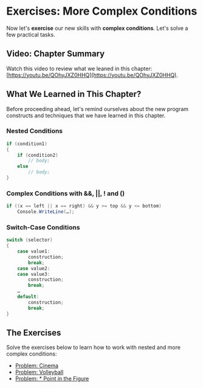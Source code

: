 # Exercises: More Complex Conditions

Now let's **exercise** our new skills with **complex conditions**. Let's solve a few practical tasks.

## Video: Chapter Summary

Watch this video to review what we leaned in this chapter: [https://youtu.be/QOhyJXZ0HHQ](https://youtu.be/QOhyJXZ0HHQ).

## What We Learned in This Chapter?

Before proceeding ahead, let's remind ourselves about the new program constructs and techniques that we have learned in this chapter.

### Nested Conditions

```csharp
if (condition1)
{
    if (condition2)
        // body; 
    else
        // body;
}
```

### Complex Conditions with &&, \|\|, ! and \(\)

```csharp
if ((x == left || x == right) && y >= top && y <= bottom)
    Console.WriteLine(…);
```

### Switch-Case Conditions

```csharp
switch (selector)
{
    case value1:
        construction;
        break;
    case value2:
    case value3:
        construction;
        break;
    …
    default:
        construction;
        break;
}
```

## The Exercises

Solve the exercises below to learn how to work with nested and more complex conditions:

* [Problem: Cinema](/Content/Chapter-4-1-complex-conditions/exercises-complex-conditions/volleyball/problem-cinema.md)
* [Problem: Volleyball](/Content/Chapter-4-1-complex-conditions/exercises-complex-conditions/volleyball/volleyball.md)
* [Problem: \* Point in the Figure](/Content/Chapter-4-1-complex-conditions/exercises-complex-conditions/point-in-the-figure/point-in-the-figure.md)



